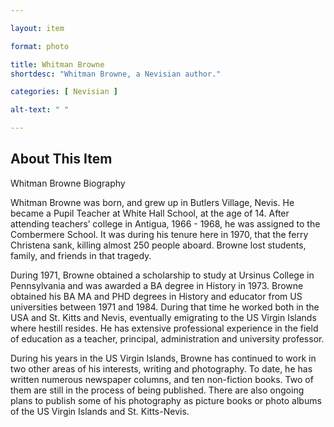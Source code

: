 ```yaml
--- 

layout: item

format: photo 

title: Whitman Browne
shortdesc: "Whitman Browne, a Nevisian author."

categories: [ Nevisian ] 

alt-text: " "

--- 
```


## About This Item 

Whitman Browne  Biography

Whitman Browne was born, and grew up in Butlers Village, Nevis.  He became a Pupil Teacher at White Hall School, at the age of 14.  After attending teachers’ college in Antigua, 1966 - 1968, he was assigned to the Combermere School.  It was during his tenure here in 1970, that the ferry Christena sank, killing almost 250 people aboard.  Browne lost students, family, and friends in that tragedy.

During 1971, Browne obtained a scholarship to study at Ursinus College in Pennsylvania and was awarded a BA degree in History in 1973.  Browne obtained his BA MA and PHD degrees in History and educator from US universities between 1971 and 1984. During that time he worked both in the USA and St. Kitts and Nevis, eventually emigrating to the US Virgin Islands where hestill resides. He has extensive professional experience in the field of education as a teacher, principal, administration and university professor.

During his years in the US Virgin Islands, Browne has continued to work in two other areas of his interests, writing and photography.  To date, he has written numerous newspaper columns, and ten non-fiction books.  Two of them are still in the process of being published. There are also ongoing plans to publish some of his photography as picture books or photo albums of the US Virgin Islands and St. Kitts-Nevis.
